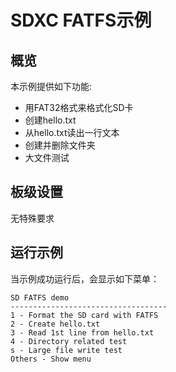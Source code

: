 # SDXC FATFS示例

## 概览

本示例提供如下功能:
- 用FAT32格式来格式化SD卡
- 创建hello.txt
- 从hello.txt读出一行文本
- 创建并删除文件夹
- 大文件测试

## 板级设置

无特殊要求

## 运行示例

当示例成功运行后，会显示如下菜单：

```shell
SD FATFS demo
-----------------------------------
1 - Format the SD card with FATFS
2 - Create hello.txt
3 - Read 1st line from hello.txt
4 - Directory related test
s - Large file write test
Others - Show menu



```
